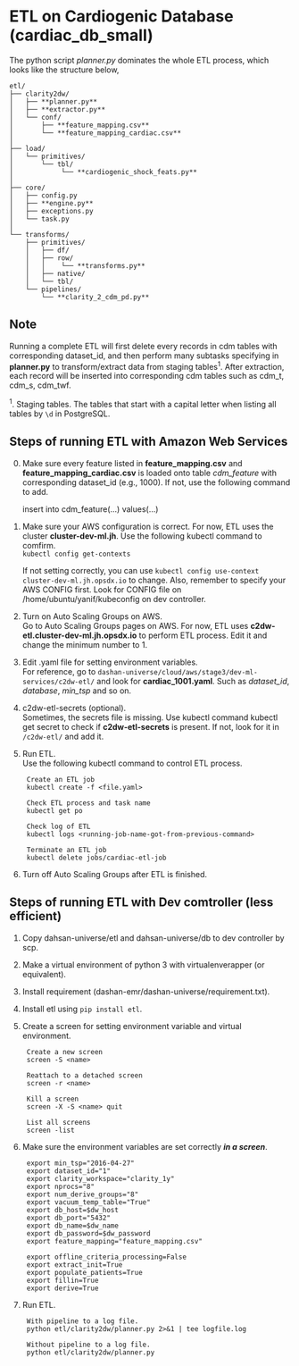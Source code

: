 # ETL on Cardiogenic Database (cardiac_db_small)

The python script *planner.py* dominates the whole ETL process, which looks like the structure below,

```
etl/  
├── clarity2dw/  
│   ├── **planner.py**  
│   ├── **extractor.py**  
│   └── conf/  
│       ├── **feature_mapping.csv**  
│       └── **feature_mapping_cardiac.csv**  
│  
├── load/  
│   └── primitives/  
│       └── tbl/  
│            └── **cardiogenic_shock_feats.py**  
│  
├── core/  
│   ├── config.py  
│   ├── **engine.py**  
│   ├── exceptions.py  
│   └── task.py  
│  
└── transforms/  
    ├── primitives/  
    │   ├── df/  
    │   ├── row/  
    │   │    └── **transforms.py**  
    │   ├── native/  
    │   └── tbl/  
    └── pipelines/
        └── **clarity_2_cdm_pd.py**
```


## Note

Running a complete ETL will first delete every records in cdm tables with corresponding dataset_id, and then perform many subtasks specifying in **planner.py** to transform/extract data from staging tables<sup>1</sup>. After extraction, each record will be inserted into corresponding cdm tables such as cdm_t, cdm_s, cdm_twf.

<sup>1</sup>. Staging tables. The tables that start with a capital letter when listing all tables by `\d` in PostgreSQL.


## Steps of running ETL with Amazon Web Services    

0. Make sure every feature listed in **feature_mapping.csv** and **feature_mapping_cardiac.csv** is loaded onto table *cdm_feature* with corresponding dataset_id (e.g., 1000). If not, use the following command to add.

      insert into cdm_feature(...) values(...)

1. Make sure your AWS configuration is correct.
        For now, ETL uses the cluster **cluster-dev-ml.jh**. Use the following kubectl command to comfirm.  
        `kubectl config get-contexts`  

   If not setting correctly, you can use `kubectl config use-context cluster-dev-ml.jh.opsdx.io` to change. Also, remember to specify your AWS CONFIG first. Look for CONFIG file on /home/ubuntu/yanif/kubeconfig on dev controller.
       
2. Turn on Auto Scaling Groups on AWS.  
  Go to Auto Scaling Groups pages on AWS. For now, ETL uses **c2dw-etl.cluster-dev-ml.jh.opsdx.io** to perform ETL process.
        Edit it and change the minimum number to 1.  

3. Edit .yaml file for setting environment variables.   
       For reference, go to `dashan-universe/cloud/aws/stage3/dev-ml-services/c2dw-etl/` and look for **cardiac_1001.yaml**. Such as *dataset_id*, *database*, *min_tsp* and so on.

4. c2dw-etl-secrets (optional).  
       Sometimes, the secrets file is missing. Use kubectl command kubectl get secret to check if **c2dw-etl-secrets** is present. If not, look for it in `/c2dw-etl/` and add it.  
 
5. Run ETL.  
        Use the following kubectl command to control ETL process.    

        Create an ETL job   
        kubectl create -f <file.yaml>            

        Check ETL process and task name    
        kubectl get po   

        Check log of ETL 
        kubectl logs <running-job-name-got-from-previous-command>  

        Terminate an ETL job  
        kubectl delete jobs/cardiac-etl-job   
        

6. Turn off Auto Scaling Groups after ETL is finished.  
    

## Steps of running ETL with Dev comtroller (less efficient)

1. Copy dahsan-universe/etl and dahsan-universe/db to dev controller by scp.

2. Make a virtual environment of python 3 with virtualenverapper (or equivalent).

3. Install requirement (dashan-emr/dashan-universe/requirement.txt).

4. Install etl using `pip install etl`.

5. Create a screen for setting environment variable and virtual environment.
    
        Create a new screen  
        screen -S <name>  

        Reattach to a detached screen  
        screen -r <name>  

        Kill a screen  
        screen -X -S <name> quit      

        List all screens   
        screen -list  
    
6. Make sure the environment variables are set correctly ***in a screen***.

        export min_tsp="2016-04-27"  
        export dataset_id="1"  
        export clarity_workspace="clarity_1y"  
        export nprocs="8"  
        export num_derive_groups="8"  
        export vacuum_temp_table="True"  
        export db_host=$dw_host  
        export db_port="5432"  
        export db_name=$dw_name  
        export db_password=$dw_password  
        export feature_mapping="feature_mapping.csv"  

        export offline_criteria_processing=False  
        export extract_init=True  
        export populate_patients=True  
        export fillin=True  
        export derive=True  

7. Run ETL. 

        With pipeline to a log file.  
        python etl/clarity2dw/planner.py 2>&1 | tee logfile.log    

        Without pipeline to a log file.  
        python etl/clarity2dw/planner.py 
        

 
